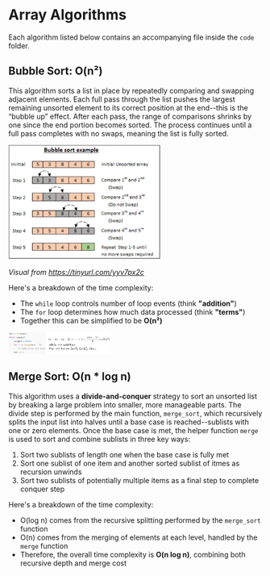 # Array Algorithms

Each algorithm listed below contains an accompanying file inside the `code` folder.

## Bubble Sort: O(n²)

This algorithm sorts a list in place by repeatedly comparing and swapping adjacent elements. Each full pass through the list pushes the largest remaining unsorted element to its correct position at the end--this is the “bubble up” effect. After each pass, the range of comparisons shrinks by one since the end portion becomes sorted. The process continues until a full pass completes with no swaps, meaning the list is fully sorted.

<img src="assets/algos-arr-bubble-sort-how.PNG" alt="Bubble Sort Math" width="60%">

*Visual from https://tinyurl.com/yyv7px2c*

Here's a breakdown of the time complexity:

* The `while` loop controls number of loop events (think **"addition"**)
* The `for` loop determines how much data processed (think **"terms"**)
* Together this can be simplified to be **O(n²)**

<img src="assets/algos-arr-bubble-sort-math.PNG" alt="Bubble Sort Math" width="40%">

## Merge Sort: O(n * log n)

This algorithm uses a **divide-and-conquer** strategy to sort an unsorted list by breaking a large problem into smaller, more manageable parts. The divide step is performed by the main function, `merge_sort`, which recursively splits the input list into halves until a base case is reached--sublists with one or zero elements. Once the base case is met, the helper function `merge` is used to sort and combine sublists in three key ways:

1. Sort two sublists of length one when the base case is fully met
2. Sort one sublist of one item and another sorted sublist of itmes as recursion unwinds
3. Sort two sublists of potentially multiple items as a final step to complete conquer step

Here's a breakdown of the time complexity:

* O(log n) comes from the recursive splitting performed by the `merge_sort` function
* O(n) comes from the merging of elements at each level, handled by the `merge` function
* Therefore, the overall time complexity is **O(n log n)**, combining both recursive depth and merge cost
